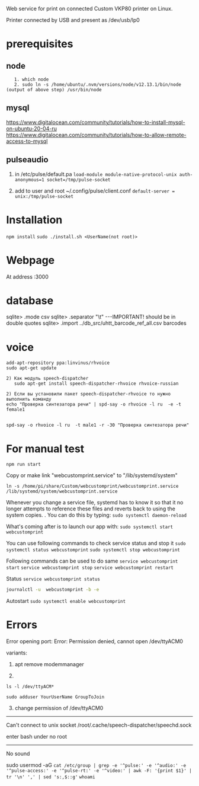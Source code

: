 Web service for print on connected Custom VKP80 printer on Linux.

Printer connected by USB and present as /dev/usb/lp0

# prerequisites
## node
```
   1. which node
   2. sudo ln -s /home/ubuntu/.nvm/versions/node/v12.13.1/bin/node (output of above step) /usr/bin/node
```

## mysql
https://www.digitalocean.com/community/tutorials/how-to-install-mysql-on-ubuntu-20-04-ru
https://www.digitalocean.com/community/tutorials/how-to-allow-remote-access-to-mysql

## pulseaudio
1. in /etc/pulse/default.pa
`load-module module-native-protocol-unix auth-anonymous=1 socket=/tmp/pulse-socket`

2. add to user and root ~/.config/pulse/client.conf
`default-server = unix:/tmp/pulse-socket`



# Installation



`npm install`
`sudo ./install.sh <UserName(not root)>`

# Webpage
At address <ip address>:3000

# database

sqlite> .mode csv
sqlite> .separator "\t" ---IMPORTANT! should be in double quotes
sqlite> .import ../db_src/uhtt_barcode_ref_all.csv barcodes

# voice
```
add-apt-repository ppa:linvinus/rhvoice
sudo apt-get update

2) Как модуль speech-dispatcher
   sudo apt-get install speech-dispatcher-rhvoice rhvoice-russian

2) Если вы установили пакет speech-dispatcher-rhvoice то нужно выполнить команду
echo "Проверка синтезатора речи" | spd-say -o rhvoice -l ru  -e -t female1


spd-say -o rhvoice -l ru  -t male1 -r -30 "Проверка синтезатора речи"

```

# For manual test

`npm run start`

Copy or make link "webcustomprint.service" to "/lib/systemd/system"

`ln -s /home/pi/share/Custom/webcustomprint/webcustomprint.service /lib/systemd/system/webcustomprint.service`

Whenever you change a service file, systemd has to know it so that it no longer attempts to reference these files and reverts back to using the system copies. . You can do this by typing:
`sudo systemctl daemon-reload`

What's coming after is to launch our app with:
`sudo systemctl start webcustomprint`

You can use following commands to check service status and stop it
`sudo systemctl status webcustomprint` `sudo systemctl stop webcustomprint`

Following commands can be used to do same
`service webcustomprint start` 
`service webcustomprint stop`
`service webcustomprint restart`

Status
`service webcustomprint status` 
```bash
journalctl -u  webcustomprint -b -e
```

Autostart
`sudo systemctl enable webcustomprint`




# Errors

Error opening port:  Error: Permission denied, cannot open /dev/ttyACM0

variants:

1. apt remove modemmanager

2. 
```
ls -l /dev/ttyACM*

sudo adduser YourUserName GroupToJoin
```

3. change permission of /dev/ttyACM0

--------
Can't connect to unix socket /root/.cache/speech-dispatcher/speechd.sock

enter bash under no root

-----------
No sound

sudo usermod -aG `cat /etc/group | grep -e '^pulse:' -e '^audio:' -e '^pulse-access:' -e '^pulse-rt:' -e '^video:' | awk -F: '{print $1}' | tr '\n' ',' | sed 's:,$::g'` `whoami`